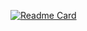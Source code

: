 [![Readme Card](https://github-readme-stats.vercel.app/api/pin/?username=anuraghazra&repo=github-readme-stats)](https://github.com/ljk1256/ljk1256.github.io
)
